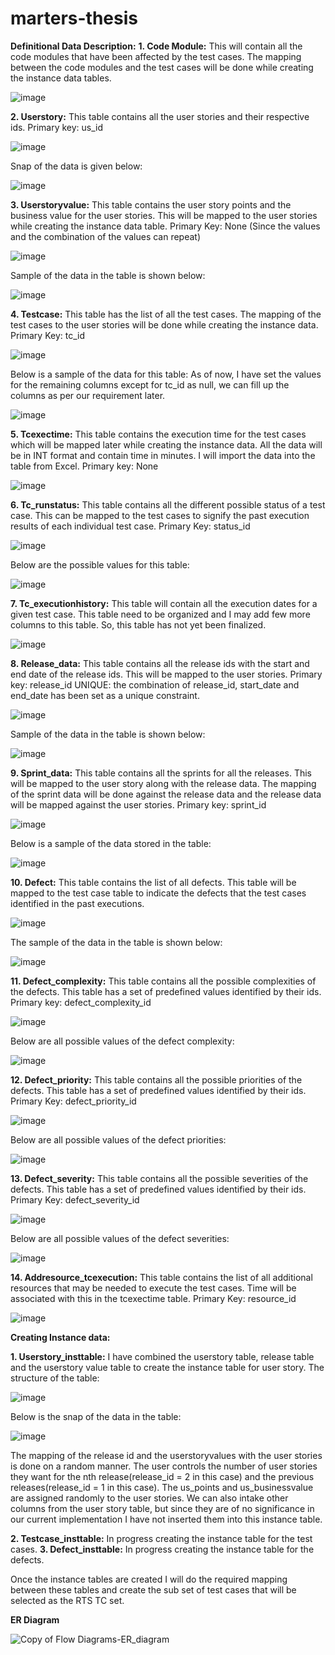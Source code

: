 # marters-thesis
**Definitional Data Description:**
**1.	Code Module:** This will contain all the code modules that have been affected by the test cases. The mapping between the code modules and the test cases will be done while creating the instance data tables.

 ![image](https://github.com/amondal8/marters-thesis/assets/134355254/5fd6a618-5ede-4819-a335-55ec05904861)

**2.	Userstory:** This table contains all the user stories and their respective ids.
Primary key: us_id

 ![image](https://github.com/amondal8/marters-thesis/assets/134355254/0fc77175-bf06-4f68-b155-b30dd572f487)

Snap of the data is given below:

![image](https://github.com/amondal8/marters-thesis/assets/134355254/9e8d9f52-7851-48ef-afd9-7b92665e9992)

 
**3.	Userstoryvalue:** This table contains the user story points and the business value for the user stories. This will be mapped to the user stories while creating the instance data table.
Primary Key: None (Since the values and the combination of the values can repeat)

 ![image](https://github.com/amondal8/marters-thesis/assets/134355254/54c69f39-43c7-444f-8530-fd461286d6c8)

Sample of the data in the table is shown below:

 ![image](https://github.com/amondal8/marters-thesis/assets/134355254/a291c225-b2d5-42c3-9765-fe066f61ee8f)

**4.	Testcase:** This table has the list of all the test cases. The mapping of the test cases to the user stories will be done while creating the instance data.
Primary Key: tc_id

 ![image](https://github.com/amondal8/marters-thesis/assets/134355254/dcdc68d0-1167-4340-8ed5-0ad53c26ed52)

Below is a sample of the data for this table: As of now, I have set the values for the remaining columns except for tc_id as null, we can fill up the columns as per our requirement later.

 ![image](https://github.com/amondal8/marters-thesis/assets/134355254/099cbe22-e5c6-4166-abcd-099cddd5c0f9)


**5.	Tcexectime:** This table contains the execution time for the test cases which will be mapped later while creating the instance data. All the data will be in INT format and contain time in minutes. I will import the data into the table from Excel.
Primary key: None

 ![image](https://github.com/amondal8/marters-thesis/assets/134355254/c0cda6b2-bc55-475d-98b9-18f90cb701da)

**6.	Tc_runstatus:** This table contains all the different possible status of a test case. This can be mapped to the test cases to signify the past execution results of each individual test case.
Primary Key: status_id

![image](https://github.com/amondal8/marters-thesis/assets/134355254/b851a0d4-921f-4865-ada3-c8f77b729b31)
 
Below are the possible values for this table:

 ![image](https://github.com/amondal8/marters-thesis/assets/134355254/0471a834-602c-4832-8060-a9ab681bbd8f)

**7.	Tc_executionhistory:** This table will contain all the execution dates for a given test case. This table need to be organized and I may add few more columns to this table. So, this table has not yet been finalized.

 ![image](https://github.com/amondal8/marters-thesis/assets/134355254/ca327f59-38ab-415d-b23d-0ce77b07c682)

**8.	Release_data:** This table contains all the release ids with the start and end date of the release ids. This will be mapped to the user stories.
Primary key: release_id
UNIQUE: the combination of release_id, start_date and end_date has been set as a unique constraint.

 ![image](https://github.com/amondal8/marters-thesis/assets/134355254/8f1ba682-e16a-4240-b0a5-54d0d9dc69d4)

Sample of the data in the table is shown below:

 ![image](https://github.com/amondal8/marters-thesis/assets/134355254/52545207-9051-42e4-af83-b84ebe64c292)

**9.	Sprint_data:** This table contains all the sprints for all the releases. This will be mapped to the user story along with the release data. The mapping of the sprint data will be done against the release data and the release data will be mapped against the user stories.
Primary key: sprint_id

![image](https://github.com/amondal8/marters-thesis/assets/134355254/bc012cd1-c501-4e37-9021-edbad22b370f)

 
Below is a sample of the data stored in the table:

 ![image](https://github.com/amondal8/marters-thesis/assets/134355254/ea063f0d-2f8c-48c3-bd1e-8a5c9f6e642a)

**10.	Defect:** This table contains the list of all defects. This table will be mapped to the test case table to indicate the defects that the test cases identified in the past executions.

 ![image](https://github.com/amondal8/marters-thesis/assets/134355254/6e6e064c-5d49-4535-8e07-dbc17c9ec6a5)

The sample of the data in the table is shown below:

 ![image](https://github.com/amondal8/marters-thesis/assets/134355254/0bafb095-f1fe-4bc8-95f0-62bfef3da517)

**11.	Defect_complexity:** This table contains all the possible complexities of the defects. This table has a set of predefined values identified by their ids.
Primary key: defect_complexity_id

 ![image](https://github.com/amondal8/marters-thesis/assets/134355254/78b7a70d-57d8-47af-9f11-a5a4c1183ccb)

Below are all possible values of the defect complexity:

 ![image](https://github.com/amondal8/marters-thesis/assets/134355254/36d5dd9a-156c-4df7-9516-a12f0dd06841)

**12.	Defect_priority:** This table contains all the possible priorities of the defects. This table has a set of predefined values identified by their ids.
Primary Key: defect_priority_id

 ![image](https://github.com/amondal8/marters-thesis/assets/134355254/1552287d-864b-4136-83ac-ddced02d9d38)

Below are all possible values of the defect priorities:

 ![image](https://github.com/amondal8/marters-thesis/assets/134355254/7278a292-04a9-40f8-b6ba-c93d31cf9624)

**13.	Defect_severity:** This table contains all the possible severities of the defects. This table has a set of predefined values identified by their ids.
Primary Key: defect_severity_id

 ![image](https://github.com/amondal8/marters-thesis/assets/134355254/3a0c3477-6cab-4b65-bd07-0e2f4288d24c)

Below are all possible values of the defect severities:
 
![image](https://github.com/amondal8/marters-thesis/assets/134355254/1078232a-2360-46a8-89d5-0960ef2769e2)

**14.	Addresource_tcexecution:** This table contains the list of all additional resources that may be needed to execute the test cases. Time will be associated with this in the tcexectime table.
Primary Key: resource_id

![image](https://github.com/amondal8/marters-thesis/assets/134355254/27a3becd-0099-4095-9b2d-0bb90b5c433c)


**Creating Instance data:**

**1.	Userstory_insttable:** I have combined the userstory table, release table and the userstory value table to create the instance table for user story. 
The structure of the table:

 ![image](https://github.com/amondal8/marters-thesis/assets/134355254/b9831047-6a64-4908-b74a-a7a80b08270e)

Below is the snap of the data in the table:

 ![image](https://github.com/amondal8/marters-thesis/assets/134355254/7dea2728-843b-43c9-9ed6-0a6507a3482e)

The mapping of the release id and the userstoryvalues with the user stories is done on a random manner. The user controls the number of user stories they want for the nth release(release_id = 2 in this case) and the previous releases(release_id = 1 in this case). The us_points and us_businessvalue are assigned randomly to the user stories. We can also intake other columns from the user story table, but since they are of no significance in our current implementation I have not inserted them into this instance table.


**2.	Testcase_insttable:** In progress creating the instance table for the test cases. 
**3.	Defect_insttable:** In progress creating the instance table for the defects. 

Once the instance tables are created I will do the required mapping between these tables and create the sub set of test cases that will be selected as the RTS TC set.

**ER Diagram**

![Copy of Flow Diagrams-ER_diagram](https://github.com/amondal8/marters-thesis/assets/134355254/c9e48689-c9f4-4484-99a5-ecda0c957031)

